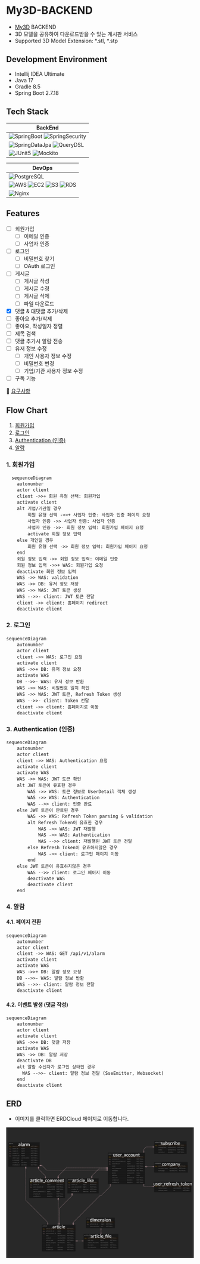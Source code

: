 # My3D-BACKEND

- [My3D](https://github.com/JadeKim042386/My3D) BACKEND  
- 3D 모델을 공유하여 다운로드받을 수 있는 게시판 서비스
- Supported 3D Model Extension: *.stl, *.stp

## Development Environment

- Intellij IDEA Ultimate
- Java 17
- Gradle 8.5
- Spring Boot 2.7.18

## Tech Stack

| BackEnd                                                                                                                                                                                                                                                                                                                                                                                                                                                                                                                                                                                                 |
|---------------------------------------------------------------------------------------------------------------------------------------------------------------------------------------------------------------------------------------------------------------------------------------------------------------------------------------------------------------------------------------------------------------------------------------------------------------------------------------------------------------------------------------------------------------------------------------------------------|
| ![SpringBoot](https://img.shields.io/badge/SPRINGBOOT-6DB33F?style=for-the-badge&logo=springboot&logoColor=white) ![SpringSecurity](https://img.shields.io/badge/SPRINGSECURITY-6DB33F?style=for-the-badge&logo=springsecurity&logoColor=white) |
| ![SpringDataJpa](https://img.shields.io/badge/SPRING_DATA_JPA-6DB33F?style=for-the-badge) ![QueryDSL](https://img.shields.io/badge/QueryDSL-009DB8?style=for-the-badge) |
| ![JUnit5](https://img.shields.io/badge/JUnit5-25A162?style=for-the-badge&logo=junit5&logoColor=white) ![Mockito](https://img.shields.io/badge/Mockito-25A162?style=for-the-badge)|

| DevOps                                                                                                       |
|--------------------------------------------------------------------------------------------------------------|
| ![PostgreSQL](https://img.shields.io/badge/PostgreSQL-4479A1?style=for-the-badge&logo=postgresql&logoColor=white) |
| ![AWS](https://img.shields.io/badge/AWS-%23FF9900.svg?style=for-the-badge&logo=amazon-aws&logoColor=white) ![EC2](https://img.shields.io/badge/Amazon%20EC2-FF9900?style=for-the-badge&logo=amazonec2&logoColor=white) ![S3](https://img.shields.io/badge/Amazon%20S3-569A31?style=for-the-badge&logo=amazons3&logoColor=white) ![RDS](https://img.shields.io/badge/Amazon%20RDS-527FFF?style=for-the-badge&logo=amazonrds&logoColor=white) |
| ![Nginx](https://img.shields.io/badge/nginx-%23009639.svg?style=for-the-badge&logo=nginx&logoColor=white)                                                                                                                                                                                                                                                                                                                                                                                                                                          |

## Features

- [ ] 회원가입
  - [ ] 이메일 인증
  - [ ] 사업자 인증
- [ ] 로그인
  - [ ] 비밀번호 찾기
  - [ ] OAuth 로그인
- [ ] 게시글
  - [ ] 게시글 작성
  - [ ] 게시글 수정
  - [ ] 게시글 삭제
  - [ ] 파일 다운로드
- [X] 댓글 & 대댓글 추가/삭제
- [ ] 좋아요 추가/삭제
- [ ] 좋아요, 작성일자 정렬
- [ ] 제목 검색
- [ ] 댓글 추가시 알람 전송
- [ ] 유저 정보 수정
  - [ ] 개인 사용자 정보 수정
  - [ ] 비밀번호 변경
  - [ ] 기업/기관 사용자 정보 수정
- [ ] 구독 기능

📝 [요구사항](./docs/requirements.md)

## Flow Chart

1. [회원가입](#1-회원가입)
2. [로그인](#2-로그인)
3. [Authentication (인증)](#3-authentication-인증)
4. [알람](#4-알람)

### 1. 회원가입

```mermaid
  sequenceDiagram
    autonumber
    actor client
    client ->>+ 회원 유형 선택: 회원가입
    activate client
    alt 기업/기관일 경우
        회원 유형 선택 ->>+ 사업자 인증: 사업자 인증 페이지 요청
        사업자 인증 ->> 사업자 인증: 사업자 인증
        사업자 인증 ->>- 회원 정보 입력: 회원가입 페이지 요청
        activate 회원 정보 입력
    else 개인일 경우
        회원 유형 선택 ->> 회원 정보 입력: 회원가입 페이지 요청
    end
    회원 정보 입력 ->> 회원 정보 입력: 이메일 인증
    회원 정보 입력 ->>+ WAS: 회원가입 요청
    deactivate 회원 정보 입력
    WAS ->> WAS: validation
    WAS ->> DB: 유저 정보 저장
    WAS ->> WAS: JWT 토큰 생성
    WAS -->>- client: JWT 토큰 전달
    client ->> client: 홈페이지 redirect 
    deactivate client
```

### 2. 로그인

```mermaid
sequenceDiagram
    autonumber
    actor client
    client ->> WAS: 로그인 요청
    activate client
    WAS ->>+ DB: 유저 정보 요청
    activate WAS
    DB -->>- WAS: 유저 정보 반환
    WAS ->> WAS: 비밀번호 일치 확인
    WAS ->> WAS: JWT 토큰, Refresh Token 생성
    WAS -->>- client: Token 전달
    client ->> client: 홈페이지로 이동
    deactivate client
```

### 3. Authentication (인증)

```mermaid
sequenceDiagram
    autonumber
    actor client
    client ->> WAS: Authentication 요청
    activate client
    activate WAS
    WAS ->> WAS: JWT 토큰 확인
    alt JWT 토큰이 유효한 경우
        WAS ->> WAS: 토큰 정보로 UserDetail 객체 생성
        WAS ->> WAS: Authentication
        WAS -->> client: 인증 완료
    else JWT 토큰이 만료된 경우
        WAS ->> WAS: Refresh Token parsing & validation
        alt Refresh Token이 유효한 경우
            WAS ->> WAS: JWT 재발행
            WAS ->> WAS: Authentication
            WAS -->> client: 재발행된 JWT 토큰 전달
        else Refresh Token이 유효하지않은 경우
            WAS ->> client: 로그인 페이지 이동
        end
    else JWT 토큰이 유효하지않은 경우
        WAS -->> client: 로그인 페이지 이동
        deactivate WAS
        deactivate client
    end
```

### 4. 알람

#### 4.1. 페이지 전환
```mermaid
sequenceDiagram
    autonumber
    actor client
    client ->> WAS: GET /api/v1/alarm
    activate client
    activate WAS
    WAS ->>+ DB: 알람 정보 요청
    DB -->>- WAS: 알람 정보 반환
    WAS -->>- client: 알람 정보 전달
    deactivate client
```
#### 4.2. 이벤트 발생 (댓글 작성)
```mermaid
sequenceDiagram
    autonumber
    actor client
    activate client
    WAS ->>+ DB: 댓글 저장
    activate WAS
    WAS ->> DB: 알람 저장
    deactivate DB
    alt 알람 수신자가 로그인 상태인 경우
      WAS -->>- client: 알람 정보 전달 (SseEmitter, Websocket)
    end
    deactivate client
```

## ERD

- 이미지를 클릭하면 ERDCloud 페이지로 이동합니다.

[![ERD](./imgs/my3d-erd.png)](https://www.erdcloud.com/p/dTQwEsmpwMbRdEtbx)
